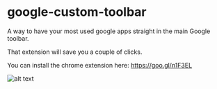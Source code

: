 # google-custom-toolbar
A way to have your most used google apps straight in the main Google toolbar. 

That extension will save you a couple of clicks.

You can install the chrome extension here: https://goo.gl/n1F3EL

![alt text](https://lh3.googleusercontent.com/1vLk22X68-IdZMRw5m2GdfYEs0A0J-N52PQsrtHsx-H1RKEvEtwe_Aa-rIDBATpbea5Cm8Y6=s640-h400-e365-rw)